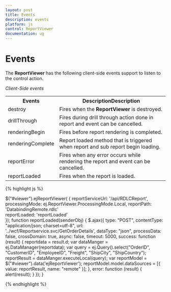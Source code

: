```yaml
---
layout: post
title: Events
description: events
platform: js
control: ReportViewer
documentation: ug
---
```


# Events

The **ReportViewer** has the following client-side events support to listen to the control action.

_Client-Side events_

<table>
<tr>
<th>
<b>Events</b></th><th>
<b>Description</b></th<b>Description</b></th></tr>
<tr>
<td>
destroy</td><td>
Fires when the <b>ReportViewer</b> is destroyed.</td></tr>
<tr>
<td>
drillThrough</td><td>
Fires during drill through action done in report and event can be cancelled.</td></tr>
<tr>
<td>
renderingBegin</td><td>
Fires before report rendering is completed.</td></tr>
<tr>
<td>
renderingComplete</td><td>
Report loaded method that is triggered when report and sub report begin loading.</td></tr>
<tr>
<td>
reportError</td><td>
Fires when any error occurs while rendering the report and event can be cancelled.</td></tr>
<tr>
<td>
reportLoaded</td><td>
Fires when the report is loaded.</td></tr>
</table>


{% highlight js %}



$("#viewer").ejReportViewer(
                        {
                            reportServiceUrl: '/api/RDLCReport',
                            processingMode: ej.ReportViewer.ProcessingMode.Local,
                            reportPath: 'DatabindingRemote.rdlc'                          
                            reportLoaded: 'reportLoaded'                          
                        });
        function reportLoaded(senderObj) {
            $.ajax({
                type: "POST",
                contentType: "application/json; charset=utf-8",
                url: '../wcf/Reportservice.svc/GetOrderDetails',
                dataType: "json",
                processData: false,
                crossDomain: true,
                async: false,
                timeout: 5000,
                success: function (result) {
                    reportdata = result.d;
                    var dataManger = ej.DataManager(reportdata);
                    var query = ej.Query().select("OrderID", "CustomerID", "EmployeeID", "Freight", "ShipCity", "ShipCountry");
                    reportResult = dataManger.executeLocal(query);
                    var reportModel = $("#viewer").data('ejReportViewer');
                    reportModel.model.dataSources = [{ value: reportResult, name: "remote" }];
                },
                error: function (result) {
                    alert(result);
                }
            });
        }


{% endhighlight %}















